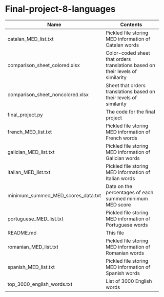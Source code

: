 # Final-project-8-languages

Name | Contents
-------- | --------
catalan_MED_list.txt | Pickled file storing MED information of Catalan words
comparison_sheet_colored.xlsx | Color-coded sheet that orders translations based on their levels of similarity
comparison_sheet_noncolored.xlsx | Sheet that orders translations based on their levels of similarity
final_project.py | The code for the final project
french_MED_list.txt | Pickled file storing MED information of French words
galician_MED_list.txt | Pickled file storing MED information of Galician words
italian_MED_list.txt | Pickled file storing MED information of Italian words
minimum_summed_MED_scores_data.txt | Data on the percentages of each summed minimum MED score
portuguese_MED_list.txt | Pickled file storing MED information of Portuguese words
README.md | This file
romanian_MED_list.txt | Pickled file storing MED information of Romanian words
spanish_MED_list.txt | Pickled file storing MED information of Spanish words
top_3000_english_words.txt | List of 3000 English words

